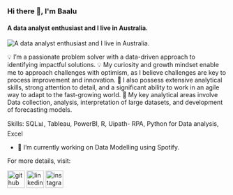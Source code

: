 ### Hi there 👋, I'm Baalu
####  A data analyst enthusiast and I live in Australia.
![ A data analyst enthusiast and I live in Australia.](https://pbs.twimg.com/media/GJB88rnbEAAGgPu?format=jpg&name=medium)

💡 I’m a passionate problem solver with a data-driven approach to identifying impactful solutions.
💡 My curiosity and growth mindset enable me to approach challenges with optimism, as I believe challenges are key to process improvement and innovation.
🧲 I also possess extensive analytical skills, strong attention to detail, and a significant ability to work in an agile way to adapt to the fast-growing world. 
🧲 My key analytical areas involve Data collection, analysis, interpretation of large datasets, and development of forecasting models. 

Skills: SQL📊, Tableau, PowerBI, R, Uipath- RPA, Python for Data analysis, Excel

- 🔭 I’m currently working on Data Modelling using Spotify.
  
For more details, visit:

[<img src='https://cdn.jsdelivr.net/npm/simple-icons@3.0.1/icons/github.svg' alt='github' height='40'>](https://github.com/Baalu-Ss)  [<img src='https://cdn.jsdelivr.net/npm/simple-icons@3.0.1/icons/linkedin.svg' alt='linkedin' height='40'>](https://www.linkedin.com/in/baalu-ss/)  [<img src='https://cdn.jsdelivr.net/npm/simple-icons@3.0.1/icons/instagram.svg' alt='instagram' height='40'>](https://www.instagram.com/baalu_ss/)  

